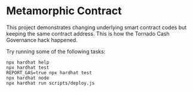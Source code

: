 # Metamorphic Contract

This project demonstrates changing underlying smart contract codes but keeping the same contract address. This is how the Tornado Cash Governance hack happened.

Try running some of the following tasks:

```shell
npx hardhat help
npx hardhat test
REPORT_GAS=true npx hardhat test
npx hardhat node
npx hardhat run scripts/deploy.js
```
